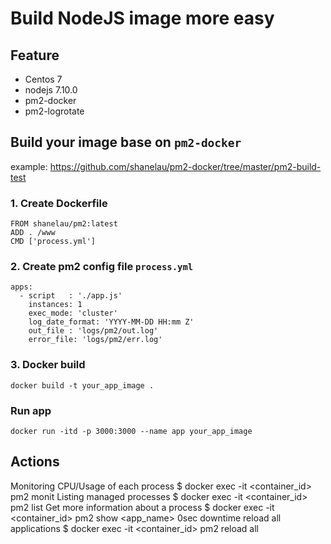 # Build NodeJS image more easy

## Feature

* Centos 7
* nodejs 7.10.0
* pm2-docker
* pm2-logrotate

## Build your image base on `pm2-docker`

example: https://github.com/shanelau/pm2-docker/tree/master/pm2-build-test

### 1. Create Dockerfile

```
FROM shanelau/pm2:latest
ADD . /www
CMD ['process.yml']
```

### 2. Create pm2 config file `process.yml`

```
apps:
  - script   : './app.js'
    instances: 1
    exec_mode: 'cluster'
    log_date_format: 'YYYY-MM-DD HH:mm Z'
    out_file : 'logs/pm2/out.log'
    error_file: 'logs/pm2/err.log'
```

### 3. Docker build

```
docker build -t your_app_image .
```

### Run app

```
docker run -itd -p 3000:3000 --name app your_app_image
```

## Actions

Monitoring CPU/Usage of each process
$ docker exec -it <container_id> pm2 monit
Listing managed processes
$ docker exec -it <container_id> pm2 list
Get more information about a process
$ docker exec -it <container_id> pm2 show <app_name>
0sec downtime reload all applications
$ docker exec -it <container_id> pm2 reload all